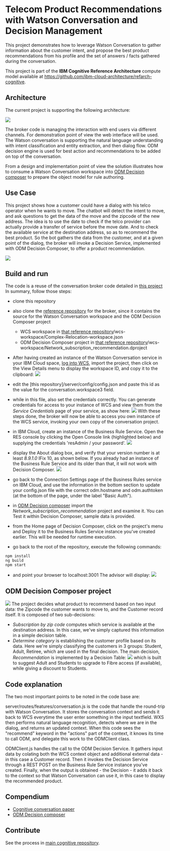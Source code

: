 # Telecom Product Recommendations with Watson Conversation and Decision Management

This project demonstrates how to leverage Watson Conversation to gather information about the customer intent, and propose the best product recommendations from his profile and the set of answers / facts gathered during the conversation.

This project is part of the **IBM Cognitive Reference Architecture** compute model available at https://github.com/ibm-cloud-architecture/refarch-cognitive.

## Architecture
The current project is supporting the following architecture:

![](docs/pr-odm-wcs.png)

The broker code is managing the interaction with end users via different channels. For demonstration point of view the web interface will be used. The Watson conversation is supporting the natural language understanding with intent classification and entity extraction, and then dialog flow. ODM decision engine is used for best action and recommendations to be added on top of the conversation.

From a design and implementation point of view the solution illustrates how to consume a Watson Conversation workspace into [ODM Decision composer](http://ibm.biz/DecisionComposer) to prepare the object model for rule authoring.

## Use Case
This project shows how a customer could have a dialog with his telco operator when he wants to move. The chatbot will detect the intent to move, and ask questions to get the data of the move and the zipcode of the new address. The idea is to use the date to check if the telco provider can actually provide a transfer of service before the move date. And to check the available service at the destination address, so as to recommend the best product.
So the bot gathers the data from the customer, and at a given point of the dialog, the broker will invoke a Decision Service, implemented with ODM Decision Composer, to offer a product recommendation.

![](docs/advisor_2.png)

## Build and run
The code is a reuse of the conversation broker code detailed in [this project](https://github.com/ibm-cloud-architecture/refarch-cognitive-conversation-broker)
In summary, follow those steps:
* clone this repository
* also clone the [reference repository](https://github.com/ibm-cloud-architecture/refarch-cognitive-conversation-broker) for the broker, since it contains the source for the Watson Conversation workspace and the ODM Decision Composer project
  * WCS workspace in [that reference repository](https://github.com/ibm-cloud-architecture/refarch-cognitive-conversation-broker)/wcs-workspace/Complex-Relocation-workspace.json
  * ODM Decision Composer project in [that reference repository](https://github.com/ibm-cloud-architecture/refarch-cognitive-conversation-broker)/wcs-workspace/Network_subscription_recommendation.dproject
* After having created an instance of the Watson Conversation service in your IBM Cloud space, [log into WCS](https://watson-conversation.ng.bluemix.net/), import the project, then click on the View Details menu to display the workspace ID, and copy it to the clipboard:
![](docs/wcs_id.png)
* edit the [this repository]/server/config/config.json and paste this id as the value for the conversation.workspace3 field.
* while in this file, also set the credentials correctly. You can generate credentials for access to your instance of WCS and view them from the _Service Credentials_ page of your service, as show here:
![](docs/wcs_credentials.png)
With these steps done, the broker will now be able to access you own instance of the WCS service, invoking your own copy of the conversation project.

* in IBM Cloud, create an instance of the Business Rule Service. Open the RES console by clicking the Open Console link (highlighted below) and supplying the credentials 'resAdmin / your password'.
![](docs/br4bmx_credentials.png)
* display the About dialog box, and verify that your version number is at least *8.9.1.0* IFix 10, as shown below. If you already had an instance of the Business Rule Service and its older than that, it will not work with Decision Composer.
![](docs/br4bmx_version.png)
* go back to the Connection Settings page of the Business Rules service on IBM Cloud, and use the information in the bottom section to update your config.json file with the correct odm.hostname and odm.authtoken (at the bottom of the page, under the label "Basic Auth").

* in [ODM Decision composer](http://ibm.biz/DecisionComposer) import the _Network_subscription_recommendation_ project and examine it. You can Test it within Decision Composer, sample data is provided.
* from the Home page of Decision Composer, click on the project's menu and Deploy it to the Business Rules Service instance you've created earlier. This will be needed for runtime execution.

* go back to the root of the repository, execute the following commands:
```
npm install
ng build
npm start
```
* and point your browser to localhost:3001
The advisor will display:
![](docs/advisor_1.png)

## ODM Decision Composer project
![](docs/dcomp_1.png)
The project decides what product to recommend based on two input data: the Zipcode the customer wants to move to, and the Customer record itself. It is composed of two sub-decisions:
* _Subscription by zip code_ computes which service is available at the destination address. In this case, we've simply captured this information in a simple decision table.
* _Determine category_ is establishing the customer profile based on its data. Here we're simply classifying the customers in 3 groups: Student, Adult, Retiree, which are used in the final decision.
The main decision, _Recommendation_ is implemented by a Decision Table:
![](docs/dcomp_2.png)
which is built to suggest Adult and Students to upgrade to Fibre access (if available), while giving a discount to Students.


## Code explanation
The two most important points to be noted in the code base are:

server/routes/features/conversation.js is the code that handle the round-trip with Watson Conversation. It stores the conversation context and sends it back to WCS everytime the user enter something in the input textfield. WXS then performs natural language recognition, detects where we are in the dialog, and returns an updated context. When this code sees the "recommend" keyword in the "actions" part of the context, it knows its time to call ODM, and delegate this work to the ODMClient class.

ODMClient.js handles the call to the ODM Decision Service. It gathers input data by colating both the WCS context object and additional external data - in this case a Customer record. Then it invokes the Decision Service through a REST POST on the Business Rule Service instance you've created. Finally, when the output is obtained - the Decision - it adds it back to the context so that Watson Conversation can use it, in this case to display the recommended product.

## Compendium
* [Cognitive conversation paper](https://www.ibm.com/devops/method/content/architecture/cognitiveConversationDomain)
* [ODM Decision composer](http://ibm.biz/DecisionComposer)


## Contribute
See the process in [main cognitive repository](https://github.com/ibm-cloud-architecture/refarch-cognitive).
